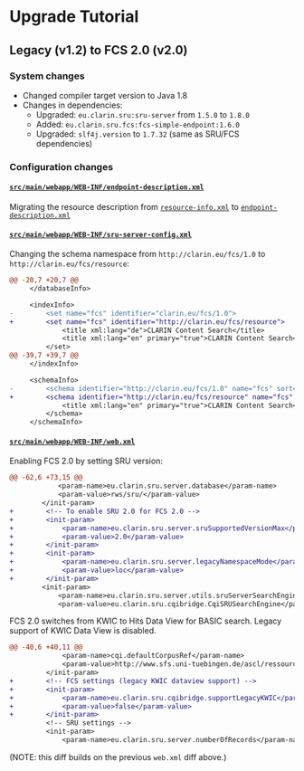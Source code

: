 # Upgrade Tutorial

## Legacy (v1.2) to FCS 2.0 (v2.0)

### System changes

- Changed compiler target version to Java 1.8
- Changes in dependencies:
    - Upgraded: `eu.clarin.sru:sru-server` from `1.5.0` to `1.8.0`
    - Added: `eu.clarin.sru.fcs:fcs-simple-endpoint:1.6.0`
    - Upgraded: `slf4j.version` to `1.7.32` (same as SRU/FCS dependencies)

### Configuration changes

#### [`src/main/webapp/WEB-INF/endpoint-description.xml`](src/main/webapp/WEB-INF/endpoint-description.xml)

Migrating the resource description from [`resource-info.xml`](src/main/webapp/WEB-INF/resource-info.xml) to [`endpoint-description.xml`](src/main/webapp/WEB-INF/endpoint-description.xml)

#### [`src/main/webapp/WEB-INF/sru-server-config.xml`](src/main/webapp/WEB-INF/sru-server-config.xml)

Changing the schema namespace from `http://clarin.eu/fcs/1.0` to `http://clarin.eu/fcs/resource`:

```diff
@@ -20,7 +20,7 @@
     </databaseInfo>

     <indexInfo>
-        <set name="fcs" identifier="clarin.eu/fcs/1.0">
+        <set name="fcs" identifier="http://clarin.eu/fcs/resource">
             <title xml:lang="de">CLARIN Content Search</title>
             <title xml:lang="en" primary="true">CLARIN Content Search</title>
         </set>
@@ -39,7 +39,7 @@
     </indexInfo>

     <schemaInfo>
-        <schema identifier="http://clarin.eu/fcs/1.0" name="fcs" sort="false" retrieve="true">
+        <schema identifier="http://clarin.eu/fcs/resource" name="fcs" sort="false" retrieve="true">
             <title xml:lang="en" primary="true">CLARIN Content Search</title>
         </schema>
     </schemaInfo>
```

#### [`src/main/webapp/WEB-INF/web.xml`](src/main/webapp/WEB-INF/web.xml)

Enabling FCS 2.0 by setting SRU version:

```diff
@@ -62,6 +73,15 @@
            <param-name>eu.clarin.sru.server.database</param-name>
            <param-value>rws/sru/</param-value>
        </init-param>
+        <!-- To enable SRU 2.0 for FCS 2.0 -->
+        <init-param>
+            <param-name>eu.clarin.sru.server.sruSupportedVersionMax</param-name>
+            <param-value>2.0</param-value>
+        </init-param>
+        <init-param>
+            <param-name>eu.clarin.sru.server.legacyNamespaceMode</param-name>
+            <param-value>loc</param-value>
+        </init-param>
        <init-param>
            <param-name>eu.clarin.sru.server.utils.sruServerSearchEngineClass</param-name>
            <param-value>eu.clarin.sru.cqibridge.CqiSRUSearchEngine</param-value>
```

FCS 2.0 switches from KWIC to Hits Data View for BASIC search. Legacy support of KWIC Data View is disabled.

```diff
@@ -40,6 +40,11 @@
             <param-name>cqi.defaultCorpusRef</param-name>
             <param-value>http://www.sfs.uni-tuebingen.de/ascl/ressourcen/corpora.html</param-value>
         </init-param>
+        <!-- FCS settings (legacy KWIC dataview support) -->
+        <init-param>
+            <param-name>eu.clarin.sru.cqibridge.supportLegacyKWIC</param-name>
+            <param-value>false</param-value>
+        </init-param>
         <!-- SRU settings -->
         <init-param>
             <param-name>eu.clarin.sru.server.numberOfRecords</param-name>
```
(NOTE: this diff builds on the previous `web.xml` diff above.)
